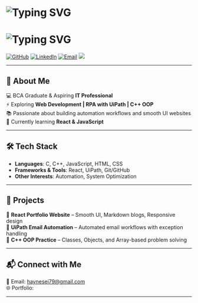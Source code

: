 # ![Typing SVG](https://readme-typing-svg.demolab.com/?lines=Hey+I'm+Haynes!+👋;)
# ![Typing SVG](https://readme-typing-svg.demolab.com/?lines=Hey,+I'm+Haynes!+👋;)


[![GitHub](https://img.shields.io/badge/GitHub-000?logo=github&logoColor=fff)](https://github.com/Haynes79)
[![LinkedIn](https://img.shields.io/badge/LinkedIn-0A66C2?logo=linkedin&logoColor=fff)](https://www.linkedin.com/in/haynes-e-j)
[![Email](https://img.shields.io/badge/Email-D14836?logo=gmail&logoColor=fff)](mailto:haynesej79@gmail.com)
<a href="https://www.instagram.com/haynx_" target="_blank">
  <img src="https://img.shields.io/badge/Instagram-E4405F?logo=instagram&logoColor=fff" />
</a>

---

## 🚀 About Me  
💻 BCA Graduate & Aspiring **IT Professional**  
⚡ Exploring **Web Development | RPA with UiPath | C++ OOP**  
📚 Passionate about building automation workflows and smooth UI websites  
🌱 Currently learning **React & JavaScript**  

---

## 🛠️ Tech Stack  
- **Languages**: C, C++, JavaScript, HTML, CSS  
- **Frameworks & Tools**: React, UiPath, Git/GitHub  
- **Other Interests**: Automation, System Optimization  

---

## 🚀 Projects  
🔹 **React Portfolio Website** – Smooth UI, Markdown blogs, Responsive design  
🔹 **UiPath Email Automation** – Automated email workflows with exception handling  
🔹 **C++ OOP Practice** – Classes, Objects, and Array-based problem solving  

---

## 📬 Connect with Me  
📧 Email: [haynesej79@gmail.com](mailto:haynesej79@gmail.com)  
🌐 Portfolio: [](https://yourwebsite.com)  

---
